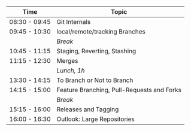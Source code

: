 | Time                 | Topic               |
|----------------------|--------------------------|
| 08:30 - 09:45        | Git Internals           |
| 09:45 - 10:30        | local/remote/tracking Branches |
|                      | *Break*                 |
| 10:45 - 11:15        | Staging, Reverting, Stashing |
| 11:15 - 12:30        | Merges                  |
|                      | *Lunch, 1h*             |
| 13:30 - 14:15        | To Branch or Not to Branch |
| 14:15 - 15:00        | Feature Branching, Pull-Requests and Forks |
|                      | *Break*                 |
| 15:15 - 16:00        | Releases and Tagging    |
| 16:00 - 16:30        | Outlook: Large Repositories |

